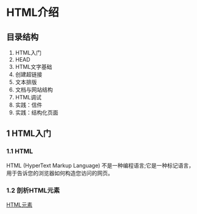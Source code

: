 # HTML介绍

## 目录结构

1. HTML入门
2. HEAD
3. HTML文字基础
4. 创建超链接
5. 文本排版
6. 文档与网站结构
7. HTML调试
8. 实践：信件
9. 实践：结构化页面

## 1 HTML入门

### 1.1 HTML

HTML (HyperText Markup Language) 不是一种编程语言;它是一种标记语言，用于告诉您的浏览器如何构造您访问的网页。

### 1.2 剖析HTML元素

[HTML元素](HTML_ELEMENT.png)